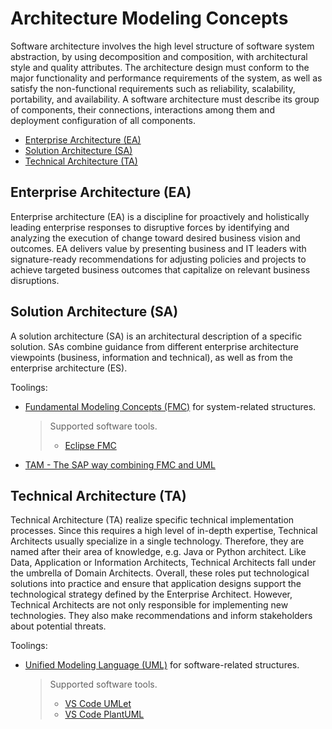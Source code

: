 # Architecture Modeling Concepts

Software architecture involves the high level structure of software system abstraction, by using decomposition and composition, with architectural style and quality attributes. The architecture design must conform to the major functionality and performance requirements of the system, as well as satisfy the non-functional requirements such as reliability, scalability, portability, and availability. A software architecture must describe its group of components, their connections, interactions among them and deployment configuration of all components.

- [Enterprise Architecture (EA)](#enterprise-architecture-ea)
- [Solution Architecture (SA)](#solution-architecture-sa)
- [Technical Architecture (TA)](#technical-architecture-ta)

## Enterprise Architecture (EA)

Enterprise architecture (EA) is a discipline for proactively and holistically leading enterprise responses to disruptive forces by identifying and analyzing the execution of change toward desired business vision and outcomes. EA delivers value by presenting business and IT leaders with signature-ready recommendations for adjusting policies and projects to achieve targeted business outcomes that capitalize on relevant business disruptions.

## Solution Architecture (SA)

A solution architecture (SA) is an architectural description of a specific solution. SAs combine guidance from different enterprise architecture viewpoints (business, information and technical), as well as from the enterprise architecture (ES).

Toolings:

- [Fundamental Modeling Concepts (FMC)](http://www.fmc-modeling.org/home) for system-related structures.
  > Supported software tools.
  >
  > - [Eclipse FMC](https://www.eclipse.org/fmc/)
  >
- [TAM - The SAP way combining FMC and UML](http://www.fmc-modeling.org/fmc-and-tam)

## Technical Architecture (TA)

Technical Architecture (TA) realize specific technical implementation processes. Since this requires a high level of in-depth expertise, Technical Architects usually specialize in a single technology. Therefore, they are named after their area of knowledge, e.g. Java or Python architect. Like Data, Application or Information Architects, Technical Architects fall under the umbrella of Domain Architects. Overall, these roles put technological solutions into practice and ensure that application designs support the technological strategy defined by the Enterprise Architect. However, Technical Architects are not only responsible for implementing new technologies. They also make recommendations and inform stakeholders about potential threats.

Toolings:

- [Unified Modeling Language (UML)](https://www.uml.org/) for software-related structures.
  > Supported software tools.
  >
  > - [VS Code UMLet](https://marketplace.visualstudio.com/items?itemName=TheUMLetTeam.umlet)
  > - [VS Code PlantUML](https://marketplace.visualstudio.com/items?itemName=jebbs.plantuml)
